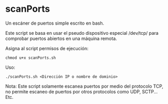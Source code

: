 # scanPorts
Un escáner de puertos simple escrito en bash.

Este script se basa en usar el pseudo dispositivo especial /dev/tcp/ para comprobar puertos abiertos en una máquina remota.

Asigna al script permisos de ejecución:

    chmod u+x scanPorts.sh

Uso:

    ./scanPorts.sh <Dirección IP o nombre de dominio>

Nota: Este script solamente escanea puertos por medio del protocolo TCP, no permite escaneo de puertos por otros protocolos como UDP, SCTP... Etc.
